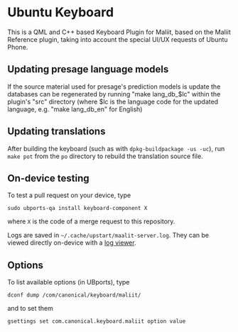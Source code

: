 # Ubuntu Keyboard

This is a QML and C++ based Keyboard Plugin for Maliit, based on the Maliit Reference plugin, taking into account the special UI/UX requests of Ubuntu Phone.

## Updating presage language models

If the source material used for presage's prediction models is update the databases can be regenerated by running "make lang_db_$lc" within the plugin's "src" directory (where $lc is the language code for the updated language, e.g. "make lang_db_en" for English)

## Updating translations

After building the keyboard (such as with `dpkg-buildpackage -us -uc`), run `make pot` from the `po` directory to rebuild the translation source file.

## On-device testing

To test a pull request on your device, type

    sudo ubports-qa install keyboard-component X

where `X` is the code of a merge request to this repository.

Logs are saved in `~/.cache/upstart/maalit-server.log`. They can be viewed directly on-device with a [log viewer](https://open-store.io/app/logviewer.neothethird).

## Options

To list available options (in UBports), type

    dconf dump /com/canonical/keyboard/maliit/

and to set them

    gsettings set com.canonical.keyboard.maliit option value 
